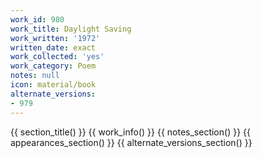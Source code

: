 ```yaml
---
work_id: 980
work_title: Daylight Saving
work_written: '1972'
written_date: exact
work_collected: 'yes'
work_category: Poem
notes: null
icon: material/book
alternate_versions:
- 979
---
```


{{ section_title() }}
{{ work_info() }}
{{ notes_section() }}
{{ appearances_section() }}
{{ alternate_versions_section() }}